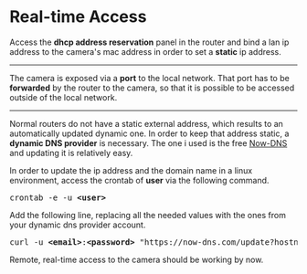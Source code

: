 # Real-time Access

Access the **dhcp address reservation** panel in the router
and bind a lan ip address to the camera's mac address
in order to set a **static** ip address.

---

The camera is exposed via a **port** to the local network. That port has to be **forwarded** by the router to the camera,
so that it is possible to be accessed outside of the local network.

---

Normal routers do not have a static external address, which results to an automatically updated dynamic one.
In order to keep that address static, a **dynamic DNS provider** is necessary. 
The one i used is the free [Now-DNS](https://now-dns.com/?p=clients) and updating it is relatively easy.

In order to update the ip address and the domain name in a linux environment, 
access the crontab of **user** via the following command.

<pre>crontab -e -u <b>&ltuser&gt</b></pre>

Add the following line, 
replacing all the needed values with the ones from your dynamic dns provider account.

<pre>curl -u <b>&ltemail&gt</b>:<b>&ltpassword&gt</b> "https://now-dns.com/update?hostname=<b>&lthostname&gt</b>"</pre>

Remote, real-time access to the camera should be working by now.
